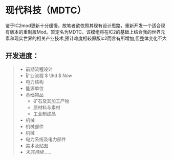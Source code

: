 # 现代科技（MDTC）

鉴于IC2mod更新十分缓慢，故笔者欲依照其现有设计思路，重新开发一个适合现有版本的重制版Mod。暂定名为MDTC。该模组将在IC2的基础上结合我的世界元素和现实世界的相关产业技术,预计难度相较原版ic2而言有所增加,但整体变化不大

## 开发进度：
> - 前期流程设计
>  - 矿业流程  $ \lhd $ *Now*
>  - 电力结构
>  - 能源单位
> - 基础物品
>   - 矿石及其加工产物
>   - 原材料与素材
>   - 工业制成品
> - 机械
>  - 机械部件
>  - 机械
>  - 电力系统及电力部件
> - 美术及贴图 
> - *未完待续......*